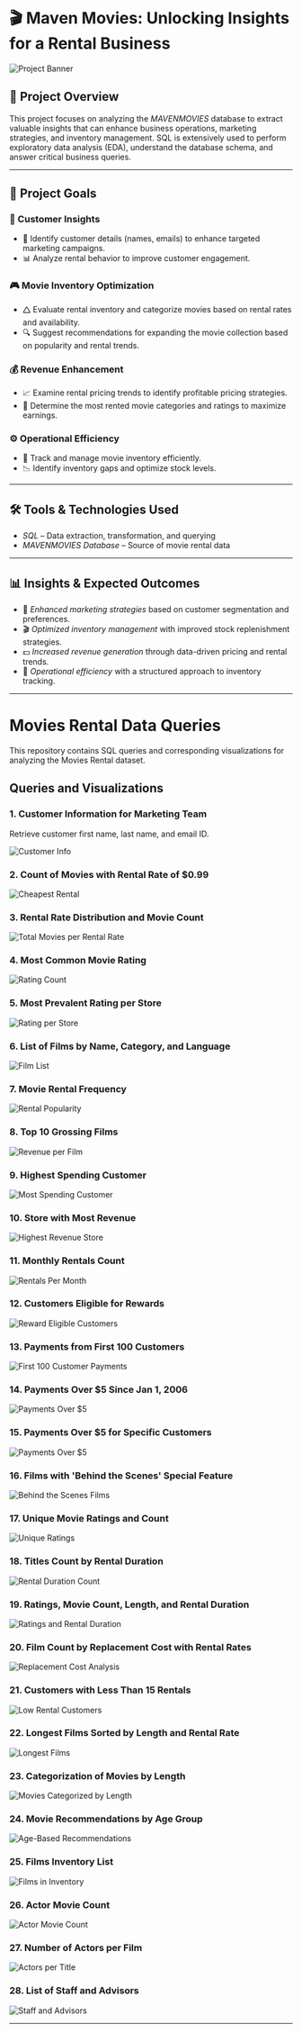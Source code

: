 # 🎬 Maven Movies: Unlocking Insights for a Rental Business

![Project Banner](https://github.com/Sayali821/Mavenmovies/blob/200eb076804152c5e1ba46638a60a3a5d01c34c1/banner.jpg)

## 📌 Project Overview
This project focuses on analyzing the *MAVENMOVIES* database to extract valuable insights that can enhance business operations, marketing strategies, and inventory management. SQL is extensively used to perform exploratory data analysis (EDA), understand the database schema, and answer critical business queries.


---

## 🎯 Project Goals

### 🛒 Customer Insights

- 📌 Identify customer details (names, emails) to enhance targeted marketing campaigns.
- 📊 Analyze rental behavior to improve customer engagement.

### 🎮 Movie Inventory Optimization

- 🛆 Evaluate rental inventory and categorize movies based on rental rates and availability.
- 🔍 Suggest recommendations for expanding the movie collection based on popularity and rental trends.

### 💰 Revenue Enhancement

- 📈 Examine rental pricing trends to identify profitable pricing strategies.
- 🎥 Determine the most rented movie categories and ratings to maximize earnings.

### ⚙️ Operational Efficiency

- 📌 Track and manage movie inventory efficiently.
- 📉 Identify inventory gaps and optimize stock levels.

---

## 🛠️ Tools & Technologies Used
- *SQL* – Data extraction, transformation, and querying
- *MAVENMOVIES Database* – Source of movie rental data

---

## 📊 Insights & Expected Outcomes
- 📢 *Enhanced marketing strategies* based on customer segmentation and preferences.
- 🎬 *Optimized inventory management* with improved stock replenishment strategies.
- 💵 *Increased revenue generation* through data-driven pricing and rental trends.
- 📌 *Operational efficiency* with a structured approach to inventory tracking.

---

# Movies Rental Data Queries

This repository contains SQL queries and corresponding visualizations for analyzing the Movies Rental dataset.

## Queries and Visualizations

### 1. Customer Information for Marketing Team
Retrieve customer first name, last name, and email ID.

![Customer Info](https://github.com/manasvipatil2002/Maven_movies_project/blob/main/Code%20Output/CUSTOMER_TABLE.png)

### 2. Count of Movies with Rental Rate of $0.99
![Cheapest Rental](https://github.com/manasvipatil2002/Maven_movies_project/blob/main/Code%20Output/CHEAPEST_RENTALS.png)

### 3. Rental Rate Distribution and Movie Count
![Total Movies per Rental Rate](https://github.com/manasvipatil2002/Maven_movies_project/blob/main/Code%20Output/TOTAL_NUMBER_OF_MOVIES.png)

### 4. Most Common Movie Rating
![Rating Count](https://github.com/manasvipatil2002/Maven_movies_project/blob/main/Code%20Output/RATING_WISE_COUNT.png)

### 5. Most Prevalent Rating per Store
![Rating per Store](https://github.com/manasvipatil2002/Maven_movies_project/blob/main/Code%20Output/TOTAL_FILMS.png)

### 6. List of Films by Name, Category, and Language
![Film List](https://github.com/manasvipatil2002/Maven_movies_project/blob/main/Code%20Output/CATEGORY_NAME.png)

### 7. Movie Rental Frequency
![Rental Popularity](https://github.com/manasvipatil2002/Maven_movies_project/blob/main/Code%20Output/POPULARITY.png)

### 8. Top 10 Grossing Films
![Revenue per Film](https://github.com/manasvipatil2002/Maven_movies_project/blob/main/Code%20Output/REVENUE_PER_MOVIE.png)

### 9. Highest Spending Customer
![Most Spending Customer](https://github.com/manasvipatil2002/Maven_movies_project/blob/main/Code%20Output/MOST_SPENDING_CUSTOMER.png)

### 10. Store with Most Revenue
![Highest Revenue Store](https://github.com/manasvipatil2002/Maven_movies_project/blob/main/Code%20Output/MOST_REVENUE.png)

### 11. Monthly Rentals Count
![Rentals Per Month](https://github.com/manasvipatil2002/Maven_movies_project/blob/main/Code%20Output/RENTALS_PER_MONTH.png)

### 12. Customers Eligible for Rewards
![Reward Eligible Customers](https://github.com/manasvipatil2002/Maven_movies_project/blob/main/Code%20Output/REWARD_VIA_PHONE.png)

### 13. Payments from First 100 Customers
![First 100 Customer Payments](https://github.com/manasvipatil2002/Maven_movies_project/blob/main/Code%20Output/PAYMENT_DETAILS_FIRST_100.png)

### 14. Payments Over $5 Since Jan 1, 2006
![Payments Over $5](https://github.com/manasvipatil2002/Maven_movies_project/blob/main/Code%20Output/OLD_CUSTOMER_OVER_5%24.png)

### 15. Payments Over $5 for Specific Customers
![Payments Over $5](https://github.com/manasvipatil2002/Maven_movies_project/blob/main/Code%20Output/OVER_5_DOLLAR.png)

### 16. Films with 'Behind the Scenes' Special Feature
![Behind the Scenes Films](https://github.com/manasvipatil2002/Maven_movies_project/blob/main/Code%20Output/FILMS_WITH_SPECIAL_FEATURES.png)

### 17. Unique Movie Ratings and Count
![Unique Ratings](https://github.com/manasvipatil2002/Maven_movies_project/blob/main/Code%20Output/RATINGWISE_MOVIES.png)

### 18. Titles Count by Rental Duration
![Rental Duration Count](https://github.com/manasvipatil2002/Maven_movies_project/blob/main/Code%20Output/SLICED_BY_RENTAL_RATE.png)

### 19. Ratings, Movie Count, Length, and Rental Duration
![Ratings and Rental Duration](https://github.com/manasvipatil2002/Maven_movies_project/blob/main/Code%20Output/COMPARE_LENGTH.png)

### 20. Film Count by Replacement Cost with Rental Rates
![Replacement Cost Analysis](https://github.com/manasvipatil2002/Maven_movies_project/blob/main/Code%20Output/RENTAL_VS_REPLACEMENT.png)

### 21. Customers with Less Than 15 Rentals
![Low Rental Customers](https://github.com/manasvipatil2002/Maven_movies_project/blob/main/Code%20Output/NON_LOYAL_CUSTOMERS.png)

### 22. Longest Films Sorted by Length and Rental Rate
![Longest Films]()

### 23. Categorization of Movies by Length
![Movies Categorized by Length](https://github.com/Athu087/Movies_rental/blob/1dfa0affc2a0cd10a1b955543baf23680ec0fcac/images/SLICED_BY_RENTAL_RATE.png)

### 24. Movie Recommendations by Age Group
![Age-Based Recommendations](https://github.com/manasvipatil2002/Maven_movies_project/blob/main/Code%20Output/RECOMMENDATION_SYSTEM.png)

### 25. Films Inventory List
![Films in Inventory](https://github.com/manasvipatil2002/Maven_movies_project/blob/main/Code%20Output/FILM_INVENTORY.png)

### 26. Actor Movie Count
![Actor Movie Count](https://github.com/manasvipatil2002/Maven_movies_project/blob/main/Code%20Output/ACTORS_NUMBER_OF_FILMS.png)

### 27. Number of Actors per Film
![Actors per Title](https://github.com/manasvipatil2002/Maven_movies_project/blob/main/Code%20Output/INVESTOR_REQUEST.png)

### 28. List of Staff and Advisors
![Staff and Advisors](https://github.com/manasvipatil2002/Maven_movies_project/blob/main/Code%20Output/CONFERENCE_LIST.png)

---
